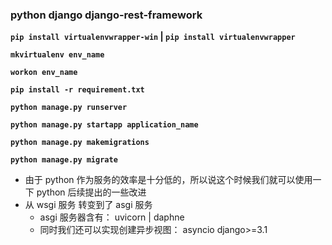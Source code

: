 ### python django django-rest-framework

**`pip install virtualenvwrapper-win` | `pip install virtualenvwrapper`**

**`mkvirtualenv env_name`**

**`workon env_name`**

**`pip install -r requirement.txt`**

**`python manage.py runserver`**

**`python manage.py startapp application_name`**

**`python manage.py makemigrations`**

**`python manage.py migrate`**


* 由于 python 作为服务的效率是十分低的，所以说这个时候我们就可以使用一下 python 后续提出的一些改进
* 从 wsgi 服务 转变到了 asgi 服务
  * asgi 服务器含有： uvicorn | daphne
  * 同时我们还可以实现创建异步视图： asyncio django>=3.1